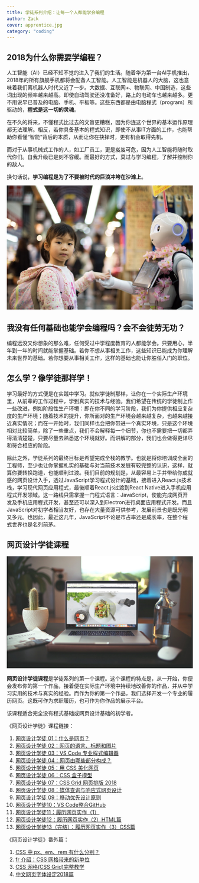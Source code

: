 ```yaml
---
title: 学徒系列介绍：让每一个人都能学会编程
author: Zack
cover: apprentice.jpg
category: "coding"
---
```

## 2018为什么你需要学编程？

人工智能（AI）已经不知不觉的进入了我们的生活。随着华为第一台AI手机推出，2018年的所有旗舰手机都将会配备人工智能。人工智能是机器人的大脑，这也意味着我们离机器人时代又近了一步。大数据、互联网+、物联网、中国制造，这些词出现的频率越来越高。即使自动驾驶还没准备好，路上的电动车也越来越多。更不用说早已普及的电脑、手机、平板等。这些东西都是由电脑程式（program）所驱动的，<strong>程式是这一切的灵魂</strong>。

在不久的将来，不懂程式比过去的文盲更糟糕，因为你连这个世界的基本运作原理都无法理解。相反，若你具备基本的程式知识，即使不从事IT方面的工作，也能帮助你看懂“智能”背后的本质，从而让你在抉择时，更有机会取得先机。

而对于从事机械式工作的人，如工厂员工，更是岌岌可危，因为人工智能将随时取代你们。自我升级已是刻不容缓。而最好的方式，莫过与学习编程，了解并控制你的敌人。

换句话说，**学习编程是为了不要被时代的巨浪冲垮在沙滩上**。

![人工智能时代来临](ai-coding.jpg)

## 我没有任何基础也能学会编程吗？会不会徒劳无功？

编程远没又你想象的那么难，任何受过中学程度教育的人都能学会。只要用心，半年到一年的时间就能掌握基础。若你不想从事相关工作，这些知识已能成为你理解未来世界的基础。若你想要从事相关工作，这样的基础也能让你胜任入门的职位。

## 怎么学？像学徒那样学！

学习最好的方式便是在实践中学习。就似学徒制那样，让你在一个实际生产环境里，从前辈的工作过程中，学到真实的技术与经验。我们希望在传统的学徒制上作一些改进，例如阶段性生产环境：即在你不同的学习阶段，我们为你提供相应复杂度的生产环境；随着技术的提升，你所面对的生产环境会越来越复杂，也越来越接近真实情况；而在一开始时，我们同样也会把你带进一个真实环境，只是这个环境相对比较简单，除了一些重点，我们不会解释每一个细节，你也不需要把一切都弄得清清楚楚，只要尽量去熟悉这个环境就好。而讲解的部分，我们也会做得更详尽和符合相应的阶段。

除此之外，学徒系列的最终目标是希望完成全栈的教学。也就是将你培训成全面的工程师，至少也让你掌握札实的基础与对当前技术发展有较完整的认识，这样，就算你要转换跑道，也能顺利过渡。我们目前的规划是，从最容易上手并带给你成就感的网页设计入手，透过JavaScript学习程式设计的基础，接着进入React.js技术栈，学习现代网页应用程式，最後顺着React.js过渡到React Native进入手机应用程式开发领域。这一路线只需掌握一门程式语言：JavaScript，使能完成网页开发及手机应用程式开发，甚至还可以深入到Electron进行桌面应用程式开发。而且JavaScript对初学者相当友好，也存在大量资源可供参考，发展前景也是既光明又多元。也因此，最近这几年，JavaScript不论是市占率还是成长率，在整个程式世界也是名列前茅。

## 网页设计学徒课程

![网页设计学徒课程](web-design-apprentice.jpg)

**网页设计学徒课程**是学徒系列的第一个课程。这个课程的特点是，从一开始，你便会发布你的第一个作品，接着便在实际生产环境中持续地改善你的作品，并从中学习实用的技术与真实的经验。而作为你的第一个作品，我们选择开发一个专业的履历网页。这既可作为求职履历，也可作为你作品的展示平台。

该课程适合完全没有程式基础或网页设计基础的初学者。

《网页设计学徒》课程链接：

1.  [网页设计学徒 01：什么是网页？](/web-design)
2.  [网页设计学徒 02：网页的语言、标题和图片](/html-tags)
3.  [网页设计学徒 03：VS Code 专业程式编辑器](/vs-code)
4.  [网页设计学徒 04：网页由哪些部分构成？](/html-sementic)
5.  [网页设计学徒 05：用 CSS 美化网页](/css)
6.  [网页设计学徒 06：CSS 盒子模型](/css-box-model)
7.  [网页设计学徒 07：CSS Grid 网页排版 2018](/css-grid)
8.  [网页设计学徒 08：媒体查询与响应式网页设计](/media-query)
9.  [网页设计学徒 09：移动优先设计原则](/mobile-first)
10. [网页设计学徒10：VS Code整合GitHub](/github-vscode)
11. [网页设计学徒11：履历网页实作（1）](/cv-website)
12. [网页设计学徒12：履历网页实作（2）HTML篇](/cv-html)
13. [网页设计学徒13（完结）：履历网页实作（3）CSS篇](/cv-css)

《网页设计学徒》番外篇：

1.  [CSS 中 px、em、rem 有什么分别？](/px-em-rem)
2.  [fr 介绍：CSS 网格带来的新单位](/fr-css-grid)
3.  [CSS 网格(CSS Grid)完整教学](/css-grid-grid)
4.  [中文网页字体设定2018篇](/chinese-font-family)
